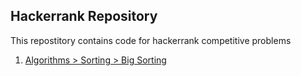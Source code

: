 ## Hackerrank Repository

This repostitory contains code for hackerrank competitive problems

1. [Algorithms > Sorting > Big Sorting](https://www.hackerrank.com/challenges/big-sorting)